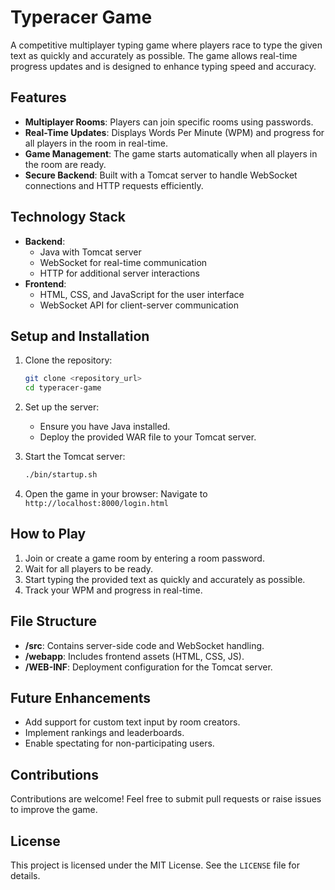 # Typeracer Game

A competitive multiplayer typing game where players race to type the given text as quickly and accurately as possible. The game allows real-time progress updates and is designed to enhance typing speed and accuracy.

## Features

- **Multiplayer Rooms**: Players can join specific rooms using passwords.
- **Real-Time Updates**: Displays Words Per Minute (WPM) and progress for all players in the room in real-time.
- **Game Management**: The game starts automatically when all players in the room are ready.
- **Secure Backend**: Built with a Tomcat server to handle WebSocket connections and HTTP requests efficiently.

## Technology Stack

- **Backend**:
  - Java with Tomcat server
  - WebSocket for real-time communication
  - HTTP for additional server interactions
- **Frontend**:
  - HTML, CSS, and JavaScript for the user interface
  - WebSocket API for client-server communication

## Setup and Installation

1. Clone the repository:
   ```bash
   git clone <repository_url>
   cd typeracer-game
   ```

2. Set up the server:
   - Ensure you have Java installed.
   - Deploy the provided WAR file to your Tomcat server.

3. Start the Tomcat server:
   ```bash
   ./bin/startup.sh
   ```

4. Open the game in your browser:
   Navigate to `http://localhost:8000/login.html`

## How to Play

1. Join or create a game room by entering a room password.
2. Wait for all players to be ready.
3. Start typing the provided text as quickly and accurately as possible.
4. Track your WPM and progress in real-time.

## File Structure

- **/src**: Contains server-side code and WebSocket handling.
- **/webapp**: Includes frontend assets (HTML, CSS, JS).
- **/WEB-INF**: Deployment configuration for the Tomcat server.

## Future Enhancements

- Add support for custom text input by room creators.
- Implement rankings and leaderboards.
- Enable spectating for non-participating users.

## Contributions

Contributions are welcome! Feel free to submit pull requests or raise issues to improve the game.

## License

This project is licensed under the MIT License. See the `LICENSE` file for details.
